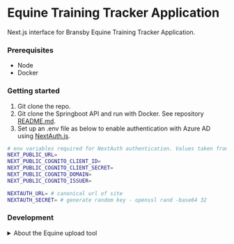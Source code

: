 # Equine Training Tracker Application

Next.js interface for Bransby Equine Training Tracker Application.

### Prerequisites

  * Node
  * Docker

### Getting started

  1. Git clone the repo.
  2. Git clone the Springboot API and run with Docker. See repository [README.md](https://github.com/BransbyHorses/equine-training-tracker-api).
  3. Set up an .env file as below to enable authentication with Azure AD using [NextAuth.js](https://next-auth.js.org/).
  
```bash
# env variables required for NextAuth authentication. Values taken from auth token provider.
NEXT_PUBLIC_URL=
NEXT_PUBLIC_COGNITO_CLIENT_ID=
NEXT_PUBLIC_COGNITO_CLIENT_SECRET=
NEXT_PUBLIC_COGNITO_DOMAIN=
NEXT_PUBLIC_COGNITO_ISSUER=

NEXTAUTH_URL= # canonical url of site
NEXTAUTH_SECRET= # generate random key - openssl rand -base64 32
```
### Development

<details>
<summary>
About the Equine upload tool
</summary>

Use upload-equines.js in ./devtools to populate the database with test data (requires SpringBoot api and Postgres to be running).

#### Instructions

- Ensure the api and postgres DB are running on the back-end

- Run `npm install` to add the axios library (which simplifies making http requests in node)

- To run the script from the project's root folder, type `node devtools/upload-equines.js <"fields">` into the command line.

  - `fields`: Determines if the script populates the DB with skill, category, programme and yard entries. This has to be passed the first time.


On first instance, pass "fields" to the script to add the required data. (Note: The API might throw an error if the DB contains duplicate fields - just ignore it).

```
node devtools/upload-equines.js "fields"
``` 

Then run the script without any arguments to upload 100 equines:

```
node devtools/upload-equines.js
``` 

</details>

  
